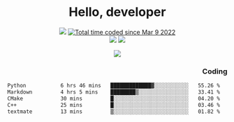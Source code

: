# <div align='center' >Hello, developer</div>

<div align='center'>
  <a ><img src="https://img.shields.io/badge/dynamic/json?url=https%3A%2F%2Fapi.swo.moe%2Fstats%2Fgithub%2FFree-Aaron-Li&query=count&color=181717&label=GitHub&labelColor=282c34&logo=github&suffix=+follows&cacheSeconds=3600"></a>
  <a href="https://wakatime.com/@fe40087f-8eae-48dc-9950-ad0633db1591"><img src="https://wakatime.com/badge/user/fe40087f-8eae-48dc-9950-ad0633db1591.svg" alt="Total time coded since Mar 9 2022" /></a>
</div>
<div align='center'>
  <a><img src="https://img.shields.io/badge/Rookie-blue?style=plastic&logo=c&logoColor=blue&labelColor=7a6d56"></a>
  <a><img src="https://img.shields.io/badge/Rookie-blue?style=plastic&logo=c%2B%2B&logoColor=blue&labelColor=7a6d56"></a> 
</div>

<p align="center">
  <img src="https://readme-typing-svg.demolab.com/?lines=你好!+开发者;Hello!+ developer&font=Fira%20Code&center=true&width=380&height=50&duration=4000&pause=1000">
</p>


<div align='right'>
  <h3>Coding</h3>
</div>

<!--START_SECTION:waka-->

```txt
Python           6 hrs 46 mins   █████████████▓░░░░░░░░░░░   55.26 %
Markdown         4 hrs 5 mins    ████████▒░░░░░░░░░░░░░░░░   33.41 %
CMake            30 mins         █░░░░░░░░░░░░░░░░░░░░░░░░   04.20 %
C++              25 mins         █░░░░░░░░░░░░░░░░░░░░░░░░   03.46 %
textmate         13 mins         ▒░░░░░░░░░░░░░░░░░░░░░░░░   01.82 %
```

<!--END_SECTION:waka-->




